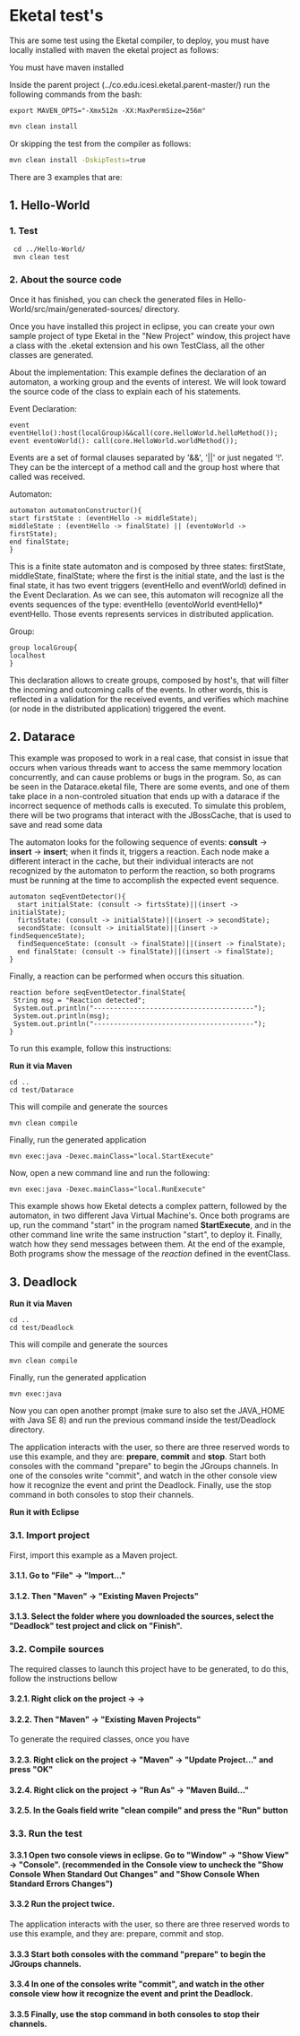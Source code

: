 # Eketal test's

  This are some test using the Eketal compiler, to deploy, you must have locally installed with maven the eketal project as follows:

  You must have maven installed

  Inside the parent project (../co.edu.icesi.eketal.parent-master/) run the following commands from the bash:

```
export MAVEN_OPTS="-Xmx512m -XX:MaxPermSize=256m"
```

```bash
mvn clean install
```

Or skipping the test from the compiler as follows:
```bash
mvn clean install -DskipTests=true
```

There are 3 examples that are:

## 1. Hello-World

### 1. Test
```
 cd ../Hello-World/
 mvn clean test
```

### 2. About the source code
   Once it has finished, you can check the generated files in Hello-World/src/main/generated-sources/ directory.
  
   Once you have installed this project in eclipse, you can create your own sample project of type Eketal in the "New Project" window, this project have a class with the .eketal extension and his own TestClass, all the other classes are generated.
   
   About the implementation: This example defines the declaration of an automaton, a working group and the events of interest. We will look toward the source code of the class to explain each of his statements.
   
   Event Declaration:
   ```
event eventHello():host(localGroup)&&call(core.HelloWorld.helloMethod());
event eventoWorld(): call(core.HelloWorld.worldMethod());
   ```
   Events are a set of formal clauses separated by '&&', '||' or just negated '!'. They can be the intercept of a method call and the group host where that called was received.

   Automaton:
   
   ```
automaton automatonConstructor(){
  start firstState : (eventHello -> middleState);
  middleState : (eventHello -> finalState) || (eventoWorld -> firstState);
  end finalState;
}
   ```
   This is a finite state automaton and is composed by three states: firstState, middleState, finalState; where the first is the initial state, and the last is the final state, it has two event triggers (eventHello and eventWorld) defined in the Event Declaration. As we can see, this automaton will recognize all the events sequences of the type: eventHello (eventoWorld eventHello)* eventHello. Those events represents services in distributed application.
   
   Group:
   ```
group localGroup{
  localhost
}
   ```
   This declaration allows to create groups, composed by host's, that will filter the incoming and outcoming calls of the events. In other words, this is reflected in a validation for the received events, and verifies which machine (or node in the distributed application) triggered the event.


## 2. Datarace
  This example was proposed to work in a real case, that consist in issue that occurs when various threads want to access the same memmory location concurrently, and can cause problems or bugs in the program. So, as can be seen in the Datarace.eketal file, There are some events, and one of them take place in a non-controled situation that ends up with a datarace if the incorrect sequence of methods calls is executed. To simulate this problem, there will be two programs that interact with the JBossCache, that is used to save and read some data

The automaton looks for the following sequence of events: **consult** -> **insert** -> **insert**; when it finds it, triggers a reaction. Each node make a different interact in the cache, but their individual interacts are not recognized by the automaton to perform the reaction, so both programs must be running at the time to accomplish the expected event sequence.
```
automaton seqEventDetector(){
  start initialState: (consult -> firtsState)||(insert -> initialState);
  firtsState: (consult -> initialState)||(insert -> secondState);
  secondState: (consult -> initialState)||(insert -> findSequenceState);
  findSequenceState: (consult -> finalState)||(insert -> finalState);
  end finalState: (consult -> finalState)||(insert -> finalState);
}
```

  Finally, a reaction can be performed when occurs this situation.
 ``` 
reaction before seqEventDetector.finalState{
  String msg = "Reaction detected";
  System.out.println("----------------------------------------");
  System.out.println(msg);
  System.out.println("----------------------------------------");
}
```

To run this example, follow this instructions:

**Run it via Maven**

```
cd ..
cd test/Datarace
```
This will compile and generate the sources
```
mvn clean compile
```
Finally, run the generated application
```
mvn exec:java -Dexec.mainClass="local.StartExecute"
```
Now, open a new command line and run the following:
```
mvn exec:java -Dexec.mainClass="local.RunExecute"
```

This example shows how Eketal detects a complex pattern, followed by the automaton, in two different Java Virtual Machine's. Once both programs are up, run the command "start" in the program named **StartExecute**, and in the other command line write the same instruction "start", to deploy it. Finally, watch how they send messages between them. At the end of the example, Both programs show the message of the *reaction* defined in the eventClass.

## 3. Deadlock

**Run it via Maven**

```
cd ..
cd test/Deadlock
```
This will compile and generate the sources
```
mvn clean compile
```
Finally, run the generated application
```
mvn exec:java
```
Now you can open another prompt (make sure to also set the JAVA_HOME with Java SE 8) and run the previous command inside the test/Deadlock directory.

The application interacts with the user, so there are three reserved words to use this example, and they are: **prepare**, **commit** and **stop**.
Start both consoles with the command "prepare" to begin the JGroups channels.
In one of the consoles write "commit", and watch in the other console view how it recognize the event and print the Deadlock. 
Finally, use the stop command in both consoles to stop their channels.

**Run it with Eclipse**

### 3.1. Import project
First, import this example as a Maven project.
#### 3.1.1. Go to "File" -> "Import…"
#### 3.1.2. Then "Maven" -> "Existing Maven Projects"
#### 3.1.3. Select the folder where you downloaded the sources, select the "Deadlock" test project and click on "Finish".

### 3.2. Compile sources
The required classes to launch this project have to be generated, to do this, follow the instructions bellow
#### 3.2.1. Right click on the project ->  ->
#### 3.2.2. Then "Maven" -> "Existing Maven Projects"

To generate the required classes, once you have
#### 3.2.3. Right click on the project -> "Maven" -> "Update Project..." and press "OK"
#### 3.2.4. Right click on the project -> "Run As" -> "Maven Build..."
#### 3.2.5. In the Goals field write "clean compile" and press the "Run" button

### 3.3. Run the test

#### 3.3.1 Open two console views in eclipse. Go to "Window" -> "Show View" -> "Console". (recommended in the Console view to uncheck the "Show Console When Standard Out Changes" and "Show Console When Standard Errors Changes")
#### 3.3.2 Run the project twice.
The application interacts with the user, so there are three reserved words to use this example, and they are: prepare, commit and stop.
#### 3.3.3 Start both consoles with the command "prepare" to begin the JGroups channels.
#### 3.3.4 In one of the consoles write "commit", and watch in the other console view how it recognize the event and print the Deadlock. 
#### 3.3.5 Finally, use the stop command in both consoles to stop their channels.
  
